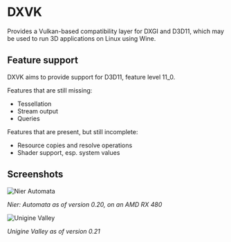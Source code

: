 # DXVK
Provides a Vulkan-based compatibility layer for DXGI and D3D11, which may be used to run 3D applications on Linux using Wine.

## Feature support
DXVK aims to provide support for D3D11, feature level 11_0.

Features that are still missing:
- Tessellation
- Stream output
- Queries

Features that are present, but still incomplete:
- Resource copies and resolve operations
- Shader support, esp. system values

## Screenshots
![Nier Automata](http://s1.bild.me/bilder/110417/9133013Bildschirmfoto-377.png)

_Nier: Automata as of version 0.20, on an AMD RX 480_

![Unigine Valley](https://i.imgur.com/mMBQWiB.png)

_Unigine Valley as of version 0.21_